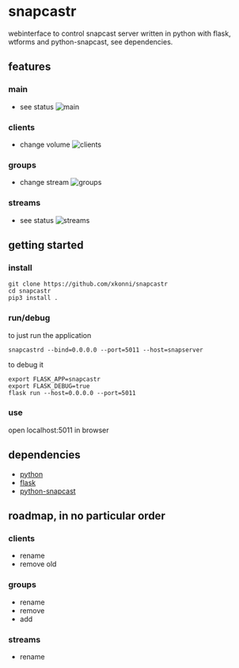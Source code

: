 # snapcastr

 webinterface to control snapcast server
 written in python with flask, wtforms and python-snapcast, see dependencies.

## features

### main
* see status
![main](https://github.com/xkonni/snapcastr/blob/master/doc/main.png)

### clients
* change volume
![clients](https://github.com/xkonni/snapcastr/blob/master/doc/clients.png)

### groups
* change stream
![groups](https://github.com/xkonni/snapcastr/blob/master/doc/groups.png)

### streams
* see status
![streams](https://github.com/xkonni/snapcastr/blob/master/doc/streams.png)

## getting started

### install
```
git clone https://github.com/xkonni/snapcastr
cd snapcastr
pip3 install .
```

### run/debug
to just run the application
```
snapcastrd --bind=0.0.0.0 --port=5011 --host=snapserver
```

to debug it
```
export FLASK_APP=snapcastr
export FLASK_DEBUG=true
flask run --host=0.0.0.0 --port=5011
```

### use
open localhost:5011 in browser

## dependencies
* [python](https://www.python.org/)
* [flask](http://flask.pocoo.org/)
* [python-snapcast]( https://github.com/happyleavesaoc/python-snapcast)


## roadmap, in no particular order

### clients
* rename
* remove old

### groups
* rename
* remove
* add

### streams
* rename
